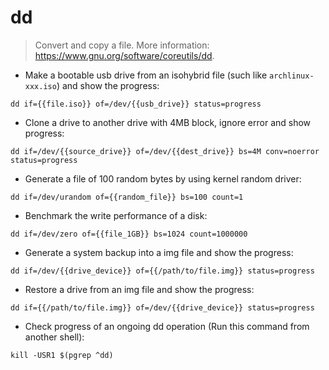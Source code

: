 # dd

> Convert and copy a file.
> More information: <https://www.gnu.org/software/coreutils/dd>.

- Make a bootable usb drive from an isohybrid file (such like `archlinux-xxx.iso`) and show the progress:

`dd if={{file.iso}} of=/dev/{{usb_drive}} status=progress`

- Clone a drive to another drive with 4MB block, ignore error and show progress:

`dd if=/dev/{{source_drive}} of=/dev/{{dest_drive}} bs=4M conv=noerror status=progress`

- Generate a file of 100 random bytes by using kernel random driver:

`dd if=/dev/urandom of={{random_file}} bs=100 count=1`

- Benchmark the write performance of a disk:

`dd if=/dev/zero of={{file_1GB}} bs=1024 count=1000000`

- Generate a system backup into a img file and show the progress:

`dd if=/dev/{{drive_device}} of={{/path/to/file.img}} status=progress`

- Restore a drive from an img file and show the progress:

`dd if={{/path/to/file.img}} of=/dev/{{drive_device}} status=progress`

- Check progress of an ongoing dd operation (Run this command from another shell):

`kill -USR1 $(pgrep ^dd)`
